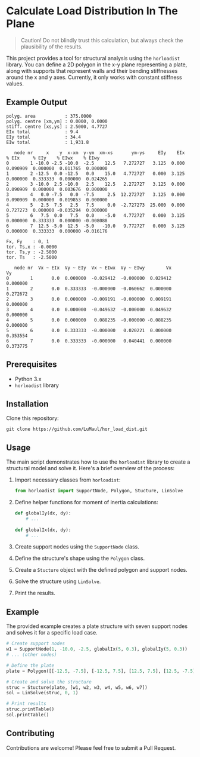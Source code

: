 # Calculate Load Distribution In The Plane

> Caution! Do not blindly trust this calculation, but always check the plausibility of the results.

This project provides a tool for structural analysis using the `horloadist` library. You can define a 2D polygon in the x-y plane representing a plate, along with supports that represent walls and their bending stiffnesses around the x and y axes. Currently, it only works with constant stiffness values.

## Example Output

```
polyg. area           : 375.0000
polyg. centre [xm,ym] : 0.0000, 0.0000
stiff. centre [xs,ys] : 2.5000, 4.7727
EIx total             : 9.4
EIy total             : 34.4
EIw total             : 1,931.8

   node nr     x    y  x-xm  y-ym  xm-xs       ym-ys     EIy    EIx     % EIx     % EIy    % EIwx    % EIwy
0        1 -10.0 -2.5 -10.0  -2.5    12.5   7.272727   3.125  0.000  0.090909  0.000000  0.011765  0.000000
1        2 -12.5  0.0 -12.5   0.0    15.0   4.772727   0.000  3.125  0.000000  0.333333  0.000000  0.024265
2        3 -10.0  2.5 -10.0   2.5    12.5   2.272727   3.125  0.000  0.090909  0.000000  0.003676  0.000000
3        4   0.0 -7.5   0.0  -7.5     2.5  12.272727   3.125  0.000  0.090909  0.000000  0.019853  0.000000
4        5   2.5  7.5   2.5   7.5     0.0  -2.727273  25.000  0.000  0.727273  0.000000 -0.035294  0.000000
5        6   7.5  0.0   7.5   0.0    -5.0   4.772727   0.000  3.125  0.000000  0.333333  0.000000 -0.008088
6        7  12.5 -5.0  12.5  -5.0   -10.0   9.772727   0.000  3.125  0.000000  0.333333  0.000000 -0.016176

Fx, Fy    : 0, 1
tor. Ts,x : -0.0000
tor. Ts,y : -2.5000
tor. Ts   : -2.5000

   node nr  Vx ~ EIx  Vy ~ EIy  Vx ~ EIwx  Vy ~ EIwy        Vx        Vy
0        1       0.0  0.000000  -0.029412  -0.000000  0.029412  0.000000
1        2       0.0  0.333333  -0.000000  -0.060662  0.000000  0.272672
2        3       0.0  0.000000  -0.009191  -0.000000  0.009191  0.000000
3        4       0.0  0.000000  -0.049632  -0.000000  0.049632  0.000000
4        5       0.0  0.000000   0.088235  -0.000000 -0.088235  0.000000
5        6       0.0  0.333333  -0.000000   0.020221  0.000000  0.353554
6        7       0.0  0.333333  -0.000000   0.040441  0.000000  0.373775
```


## Prerequisites

- Python 3.x
- `horloadist` library

## Installation

Clone this repository:
```
git clone https://github.com/LuMaul/hor_load_dist.git
```


## Usage

The main script demonstrates how to use the `horloadist` library to create a structural model and solve it. Here's a brief overview of the process:

1. Import necessary classes from `horloadist`:
   ```python
   from horloadist import SupportNode, Polygon, Stucture, LinSolve
   ```

2. Define helper functions for moment of inertia calculations:
   ```python
   def globalIy(dx, dy):
       # ...
    
   def globalIx(dx, dy):
       # ...
   ```

3. Create support nodes using the `SupportNode` class.
4. Define the structure's shape using the `Polygon` class.
5. Create a `Stucture` object with the defined polygon and support nodes.
6. Solve the structure using `LinSolve`.
7. Print the results.

## Example

The provided example creates a plate structure with seven support nodes and solves it for a specific load case.

```python
# Create support nodes
w1 = SupportNode(1, -10.0, -2.5, globalIx(5, 0.3), globalIy(5, 0.3))
# ... (other nodes)

# Define the plate
plate = Polygon([[-12.5, -7.5], [-12.5, 7.5], [12.5, 7.5], [12.5, -7.5]])

# Create and solve the structure
struc = Stucture(plate, [w1, w2, w3, w4, w5, w6, w7])
sol = LinSolve(struc, 0, 1)

# Print results
struc.printTable()
sol.printTable()
```

## Contributing

Contributions are welcome! Please feel free to submit a Pull Request.
